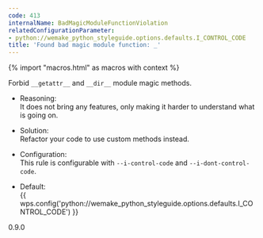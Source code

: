 ```yaml
---
code: 413
internalName: BadMagicModuleFunctionViolation
relatedConfigurationParameter:
- python://wemake_python_styleguide.options.defaults.I_CONTROL_CODE
title: 'Found bad magic module function: _'
---
```


{% import "macros.html" as macros with context %}

Forbid `__getattr__` and `__dir__` module magic methods.

  - Reasoning:  
    It does not bring any features, only making it harder to understand
    what is going on.

  - Solution:  
    Refactor your code to use custom methods instead.

  - Configuration:  
    This rule is configurable with `--i-control-code` and
    `--i-dont-control-code`.

  - Default:  
    {{ wps.config('python://wemake_python_styleguide.options.defaults.I_CONTROL_CODE') }}

<div class="versionadded">

0.9.0

</div>